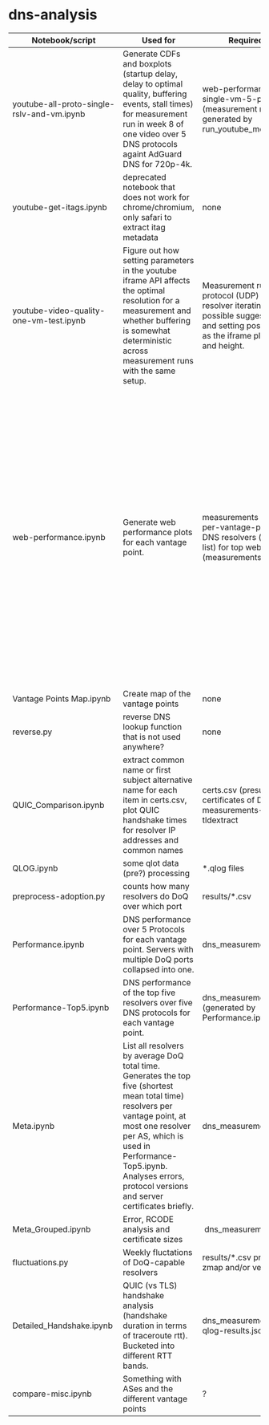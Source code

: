 # dns-analysis
| Notebook/script | Used for | Required input(s) | Output(s)/result(s)|
| --------------- | -------- | ----------------- | ------------------ |
| youtube-all-proto-single-rslv-and-vm.ipynb | Generate CDFs and boxplots (startup delay, delay to optimal quality, buffering events, stall times) for measurement run in week 8 of one video over 5 DNS protocols againt AdGuard DNS for 720p-4k. | web-performance-youtube-single-vm-5-proto.db (measurement results generated by run_youtube_measurements.sh) | Plots as PDFs in figures directory. |
| youtube-get-itags.ipynb   | deprecated notebook that does not work for chrome/chromium, only safari to extract itag metadata | none | itag metadata for given video IDs. |
| youtube-video-quality-one-vm-test.ipynb | Figure out how setting parameters in the youtube iframe API affects the optimal resolution for a measurement and whether buffering is somewhat deterministic across measurement runs with the same setup. | Measurement run of one protocol (UDP) against a single resolver iterating over all possible suggested qualities and setting possible resolutions as the iframe player's width and height. | Look inside the notebook. |
| web-performance.ipynb | Generate web performance plots for each vantage point. | measurements against five per-vantage-point-reachable DNS resolvers (from the large list) for top websites (measurements table) | <ul><li>boxplots: PLT/transferSize, PLT/decodedBodySize, PLT, PLT vs max(all DNS lookup times of msm), max(all DNS lookup times), RT ((for TCP and UDP the average DNS lookup time/for QUIC and TLS and HTTPS the max DNS lookup time) divided by the average UDP DNS lookup time for a given upstream and vantage point (taken from a UDP measurement within 30 min of the measurement)), FCP, max(lookups) vs (PLT - max(lookups)), max(lookups) vs (FCP - max(lookups))</li><li>heatmaps: PLT/decodedBodySize, PLT/transferSize, PLT, correlations using pandas.DataFrame.corr()</li></ul>|
| Vantage Points Map.ipynb | Create map of the vantage points | none | Folium-generated HTML |
| reverse.py | reverse DNS lookup function that is not used anywhere? | none | none |
| QUIC_Comparison.ipynb | extract common name or first subject alternative name for each item in certs.csv, plot QUIC handshake times for resolver IP addresses and common names | certs.csv (presumably certificates of DNS resolvers), measurements-all.db, requires tldextract | QUIC, TLS, HTTPS, TCP handshake plots by upstream resolver |
| QLOG.ipynb | some qlot data (pre?) processing | *.qlog files | qlog-stats.csv |
| preprocess-adoption.py | counts how many resolvers do DoQ over which port | results/*.csv | prints on CLI |
| Performance.ipynb | DNS performance over 5 Protocols for each vantage point. Servers with multiple DoQ ports collapsed into one. | dns_measurements table | total time, resolve time, handshake time, setup time, handshake in terms of round trips (traceroute)|
| Performance-Top5.ipynb | DNS performance of the top five resolvers over five DNS protocols for each vantage point. | dns_measurements_clean table (generated by Performance.ipynb) | total time, resolve time, handshake time, setup time, handshake in terms of round trips (traceroute)|
| Meta.ipynb | List all resolvers by average DoQ total time. Generates the top five (shortest mean total time) resolvers per vantage point, at most one resolver per AS, which is used in Performance-Top5.ipynb. Analyses errors, protocol versions and server certificates briefly. | dns_measurements table | Generates a map for each vantage point of the approximate locations of its top five resolvers. |
| Meta_Grouped.ipynb | Error, RCODE analysis and certificate sizes | dns_measurements table | ? |
| fluctuations.py | Weekly fluctations of DoQ-capable resolvers | results/*.csv presumably from zmap and/or verify-doq | prints to CLI |
| Detailed_Handshake.ipynb | QUIC (vs TLS) handshake analysis (handshake duration in terms of traceroute rtt). Bucketed into different RTT bands. | dns_measurements table and qlog-results.json | handshake duration by RTT plots
| compare-misc.ipynb | Something with ASes and the different vantage points | ? | ? |
